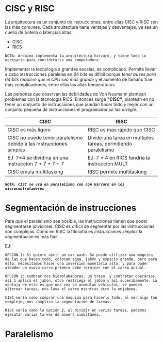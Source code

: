 # CISC y RISC

La arquitectura es un conjunto de instrucciones, entre ellas CISC y RISC son las más comunes. 
Cada arquitectura tiene ventajas y desventajas, ya sea un cuello de botella o latencias altas. 
- CISC
- RICS

`NOTA: Arduino implementa la arquitectura harvard, y tiene todo lo necesario para considerarse una computadora.`

Implementar la tecnología a grandes escalas, es complicado. Permite llevar a cabo instrucciones paralelas en 64 bits es difícil porque _tener buses para 64 bits requiere que el CPU sea más grande_ y el aumento de tamaño trae más complicaciones, entre ellas las altas temperaturas

Las personas que observan las debilidades de Von Neumann plantean problemas con la tecnología RICS. Entonces surge **"CISC"**, plantean en no tener un conjunto de instrucciones que puedan hacer todo y mejor con un conjunto pequeña de instrucciones el programador _se las arregle_. 

| CISC | RISC |
|-|-|
|CISC es más ligero |RISC es mas rápido que CISC
|CISC no puede tener paralelismo debido a las instrucciones simples|Divide una tarea en multiples tareas, permitiendo paralelismo|
|EJ: 7\*4 se dividiria en una instruccion 7 + 7 + 7 + 7|EJ: 7 \* 4 en RICS tendria la instruccion MULT|
|CISC emula multitasking|RISC permite multitasking|

##### `NOTA: CISC se usa en paralelismo con con Harvard en los microcontroladores`
# Segmentación de instrucciones

Para que el paralelismo sea posible, las instrucciones tienen que poder segmentarse (dividirse). CISC es dificil de segmentar por las instrucciones son complejas. Como en RISC la filosofía es _instrucciones simples_ la segmentación es más fácil.

EJ: 

```
OPCION 1: Si quiero abrir un car wash. Se puede utilizar una máquina de las que hacen todo, colocan agua, jabón y espacio grande, pero para esto, necesitamos hacer una inversión monetaria alta, y para poder atender un nuevo carro primero debe terminar con el carro actual.

OPCION 2: combrar dos hidrolabadoras, un trapo, y contratar operarios, así 1 aplica el jabón, otro restriega el jabón y así sucesibamente. La ventaja de esta es que una vez se acumulan vehiculos, se pueden alternar tareas, uno lava el carro mientras otro lo enjabona.

CISC sería como comprar una maquina para hacerlo todo, al ser algo tan complejo, nos complica la segmentación de tareas.

RISC sería como la opción 2, al dividir en varias tareas, podemos ejecutar varias tareas de manera simultanea.
```

# Paralelismo

